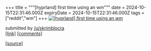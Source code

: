 +++
title = """[hyprland] first time using an wm"""
date = 2024-10-15T22:31:46.000Z
expiryDate = 2024-10-15T22:31:46.000Z
tags = ["reddit","wm"]
+++
[![[hyprland] first time using an wm](https://preview.redd.it/6cwmicpdyzud1.jpeg?width=640&crop=smart&auto=webp&s=053cf06c0ecaed68e22cc9920aba4cb4c6f656fb "[hyprland] first time using an wm")](https://www.reddit.com/r/unixporn/comments/1g4kcn7/hyprland_first_time_using_an_wm/)

submitted by [/u/skrimblocra](https://www.reddit.com/user/skrimblocra)  
[\[link\]](https://i.redd.it/6cwmicpdyzud1.jpeg) [\[comments\]](https://www.reddit.com/r/unixporn/comments/1g4kcn7/hyprland_first_time_using_an_wm/)

[[source]](https://www.reddit.com/r/unixporn/comments/1g4kcn7/hyprland_first_time_using_an_wm/)
